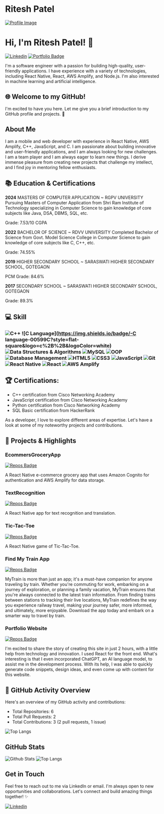 
<!--
**RiteshPatel748/RiteshPatel748** is a ✨ _special_ ✨ repository because its `README.md` (this file) appears on your GitHub profile.

Here are some ideas to get you started:

- 🔭 I’m currently working on ...
- 🌱 I’m currently learning ...
- 👯 I’m looking to collaborate on ...
- 🤔 I’m looking for help with ...
- 💬 Ask me about ...
- 📫 How to reach me: ...
- 😄 Pronouns: ...
- ⚡ Fun fact: ...
-->
# Ritesh Patel

[![Profile Image](https://avatars.githubusercontent.com/RiteshPatel748)](https://github.com/RiteshPatel748)

# Hi, I'm Ritesh Patel! 👋

[![Linkedin](https://img.shields.io/badge/-Ritesh%20Patel-blue?style=flat&logo=Linkedin&logoColor=white&link=https://www.linkedin.com/in/ritesh-patel-116911259/)](https://www.linkedin.com/in/ritesh-patel-116911259/)
[![Portfolio Badge](https://img.shields.io/badge/-Portfolio-ff69b4)](https://riteshpatel748.github.io/Portfolio/)

I'm a software engineer with a passion for building high-quality, user-friendly applications. I have experience with a variety of technologies, including React Native, React, AWS Amplify, and Node.js. I'm also interested in machine learning and artificial intelligence. 

## 🌐 Welcome to my GitHub!

I'm excited to have you here. Let me give you a brief introduction to my GitHub profile and projects. 🚀

## About Me

I am a mobile and web developer with experience in React Native, AWS Amplify, C++, JavaScript, and C. I am passionate about building innovative and user-friendly applications, and I am always looking for new challenges. I am a team player and I am always eager to learn new things. I derive immense pleasure from creating new projects that challenge my intellect, and I find joy in mentoring fellow enthusiasts.

## 📚 Education & Certifications

**2024**
MASTERS OF COMPUTER APPLICATION ~ RGPV UNIVERSITY
Pursuing Masters of Computer Application from Shri Ram Institute of Technology specializing in Computer Science to gain knowledge of core subjects like Java, DSA, DBMS, SQL, etc.

Grade: 7.53/10 CGPA

**2022**
BACHELOR OF SCIENCE ~ RDVV UNIVERSITY
Completed Bachelor of Science from Govt. Model Science College in Computer Science to gain knowledge of core subjects like C, C++, etc.

Grade: 74.55%

**2019**
HIGHER SECONDARY SCHOOL ~ SARASWATI HIGHER SECONDARY SCHOOL, GOTEGAON

PCM Grade: 84.6%

**2017**
SECONDARY SCHOOL ~ SARASWATI HIGHER SECONDARY SCHOOL, GOTEGAON

Grade: 89.3%

## 💻 Skill
### ![C++](https://img.shields.io/badge/-C++-00599C?style=flat-square&logo=c%2B%2B&logoColor=white) ![C Language](https://img.shields.io/badge/-C language-00599C?style=flat-square&logo=c%2B%2B&logoColor=white) ![Data Structures & Algorithms](https://img.shields.io/badge/-DSA-00599C?style=flat-square) ![MySQL](https://img.shields.io/badge/-MySQL-4479A1?style=flat-square&logo=mysql&logoColor=white) ![OOP](https://img.shields.io/badge/-OOP-F7DF1E?style=flat-square) ![Database Management](https://img.shields.io/badge/-DBMS-808080?style=flat-square) ![HTML5](https://img.shields.io/badge/-HTML5-DD4B25?style=flat-square&logo=html5&logoColor=white) ![CSS3](https://img.shields.io/badge/-CSS3-1572B6?style=flat-square&logo=css3) ![JavaScript](https://img.shields.io/badge/-JavaScript-F7DF1E?style=flat-square&logo=javascript&logoColor=black) ![Git](https://img.shields.io/badge/-Git-F05032?style=flat-square&logo=git&logoColor=white) ![React Native](https://img.shields.io/badge/-React%20Native-61DAFB?style=flat-square&logo=react&logoColor=white) ![React](https://img.shields.io/badge/-React-61DAFB?style=flat-square&logo=react&logoColor=white) ![AWS Amplify](https://img.shields.io/badge/-AWS%20Amplify-FF9900?style=flat-square&logo=amazon-aws&logoColor=white)

## 🏆 Certifications:
- C++ certification from Cisco Networking Academy
- JavaScript certification from Cisco Networking Academy
- Python certification from Cisco Networking Academy
- SQL Basic certification from HackerRank

As a developer, I love to explore different areas of expertise. Let's have a look at some of my noteworthy projects and contributions.

## 💼 Projects & Highlights

### EcommersGroceryApp

[![Repos Badge](https://img.shields.io/badge/Repos-light)](https://github.com/RiteshPatel748/E-commers_GroceryApp)

A React Native e-commerce grocery app that uses Amazon Cognito for authentication and AWS Amplify for data storage.

### TextRecognition

[![Repos Badge](https://img.shields.io/badge/Repos-light)](https://github.com/RiteshPatel748/TextRecognition)

A React Native app for text recognition and translation.

### Tic-Tac-Toe

[![Repos Badge](https://img.shields.io/badge/Repos-light)](https://github.com/RiteshPatel748/Tic_Tac_Toe_App)

A React Native game of Tic-Tac-Toe.

### Find My Train App

[![Repos Badge](https://img.shields.io/badge/Repos-light)](https://github.com/RiteshPatel748/TrainApp)

MyTrain is more than just an app; it's a must-have companion for anyone traveling by train. Whether you're commuting for work, embarking on a journey of exploration, or planning a family vacation, MyTrain ensures that you're always connected to the latest train information. From finding trains between stations to tracking their live locations, MyTrain redefines the way you experience railway travel, making your journey safer, more informed, and ultimately, more enjoyable. Download the app today and embark on a smarter way to travel by train.

### Portfolio Website

[![Repos Badge](https://img.shields.io/badge/Repos-light)](https://github.com/RiteshPatel748/Portfolio_website)

I'm excited to share the story of creating this site in just 2 hours, with a little help from technology and innovation. I used React for the front end. What's interesting is that I even incorporated ChatGPT, an AI language model, to assist me in the development process. With its help, I was able to quickly generate code snippets, design ideas, and even come up with content for this website.

## 🌟 GitHub Activity Overview

Here's an overview of my GitHub activity and contributions:

- Total Repositories: 6
- Total Pull Requests: 2
- Total Contributions: 3 (2 pull requests, 1 issue)

![Top Langs](https://github-readme-stats.vercel.app/api/top-langs/?username=RiteshPatel748)

## GitHub Stats

![Github Stats](https://github-readme-stats.vercel.app/api?username=RiteshPatel748&theme=dark)
![Top Langs](https://github-readme-stats.vercel.app/api/top-langs/?username=RiteshPatel748&theme=dark)

## Get in Touch

Feel free to reach out to me via LinkedIn or email. I'm always open to new opportunities and collaborations. Let's connect and build amazing things together! ✨

[![Linkedin](https://img.shields.io/badge/-Ritesh%20Patel-blue?style=for-the-badge&logo=Linkedin&logoColor=white&link=https://www.linkedin.com/in/ritesh-patel-116911259/)](https://www.linkedin.com/in/ritesh-patel-116911259/)
